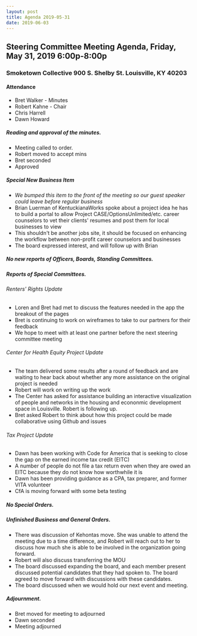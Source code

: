 ```yaml
---
layout: post
title: Agenda 2019-05-31
date: 2019-06-03
---
```


## Steering Committee Meeting Agenda, Friday, May 31, 2019 6:00p-8:00p
### Smoketown Collective 900 S. Shelby St. Louisville, KY 40203

#### Attendance
* Bret Walker - Minutes
* Robert Kahne - Chair
* Chris Harrell
* Dawn Howard

##### Reading and approval of the minutes.
* Meeting called to order. 
* Robert moved to accept mins
* Bret seconded
* Approved

##### Special New Business Item
  * _We bumped this item to the front of the meeting so our guest speaker could leave before regular business_
  * Brian Luerman of KentuckianaWorks spoke about a project idea he has to build a portal to allow Project CASE/OptionsUnlimited/etc. career counselors to vet their clients' resumes and post them for local businesses to view
  * This shouldn't be another jobs site, it should be focused on enhancing the workflow between non-profit career counselors and businesses
  * The board expressed interest, and will follow up with Brian

##### No new reports of Officers, Boards, Standing Committees.

##### Reports of Special Committees.

###### Renters' Rights Update
  * Loren and Bret had met to discuss the features needed in the app the breakout of the pages
  * Bret is continuing to work on wireframes to take to our partners for their feedback
  * We hope to meet with at least one partner before the next steering committee meeting

###### Center for Health Equity Project Update
  * The team delivered some results after a round of feedback and are waiting to hear back about whether any more assistance on the original project is needed
  * Robert will work on writing up the work
  * The Center has asked for assistance building an interactive visualization of people and networks in the housing and econonmic development space in Louisville. Robert is following up.
  * Bret asked Robert to think about how this project could be made collaborative using Github and issues

###### Tax Project Update
  * Dawn has been working with Code for America that is seeking to close the gap on the earned income tax credit (EITC)
  * A number of people do not file a tax return even when they are owed an EITC because they do not know how worthwhile it is
  * Dawn has been providing guidance as a CPA, tax preparer, and former VITA volunteer
  * CfA is moving forward with some beta testing

##### No Special Orders.

##### Unfinished Business and General Orders. 
  * There was discussion of Kehontas move. She was unable to attend the meeting due to a time difference, and Robert will reach out to her to discuss how much she is able to be involved in the organization going forward.
  * Robert will also discuss transferring the MOU
  * The board discussed expanding the board, and each member present discussed potential candidates that they had spoken to. The board agreed to move forward with discussions with these candidates.
  * The board discussed when we would hold our next event and meeting.

##### Adjournment.
* Bret moved for meeting to adjourned
* Dawn seconded
* Meeting adjourned